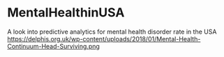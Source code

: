 # MentalHealthinUSA
A look into predictive analytics for mental health disorder rate in the USA
https://delphis.org.uk/wp-content/uploads/2018/01/Mental-Health-Continuum-Head-Surviving.png
